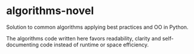 # algorithms-novel

Solution to common algorithms applying best practices and OO in Python.

The algorithms code written here favors readability, clarity and self-documenting code instead of runtime or space efficiency.
